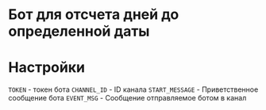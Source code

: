 # Бот для отсчета дней до определенной даты
# Настройки
`TOKEN` - токен бота
`CHANNEL_ID` - ID канала
`START_MESSAGE` - Приветственное сообщение бота
`EVENT_MSG` - Сообщение отправляемое ботом в канал 
